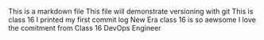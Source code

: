 This is a markdown file
This file will demonstrate versioning with git
This is class 16
I printed my first commit log
New Era class 16 is so aewsome
I love the comitment from Class 16 DevOps Engineer  
